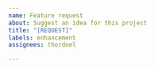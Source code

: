 ```yaml
---
name: Feature request
about: Suggest an idea for this project
title: "[REQUEST]"
labels: enhancement
assignees: thordnel

---
```



